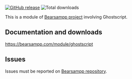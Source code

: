 [![GitHub release](https://img.shields.io/github/release/bearsampp/module-ghostscript.svg?style=flat-square)](https://github.com/bearsampp/module-ghostscript/releases/latest)
![Total downloads](https://img.shields.io/github/downloads/bearsampp/module-ghostscript/total.svg?style=flat-square)

This is a module of [Bearsampp project](https://github.com/bearsampp/bearsampp) involving Ghostscript.

## Documentation and downloads

https://bearsampp.com/module/ghostscript

## Issues

Issues must be reported on [Bearsampp repository](https://github.com/bearsampp/bearsampp/issues).
